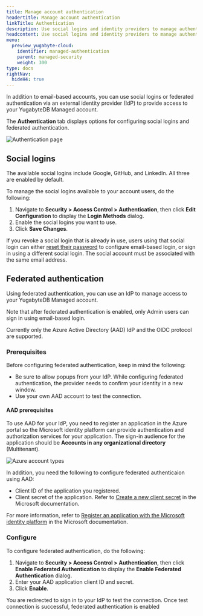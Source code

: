 ```yaml
---
title: Manage account authentication
headertitle: Manage account authentication
linkTitle: Authentication
description: Use social logins and identity providers to manage authentication.
headcontent: Use social logins and identity providers to manage authentication
menu:
  preview_yugabyte-cloud:
    identifier: managed-authentication
    parent: managed-security
    weight: 300
type: docs
rightNav:
  hideH4: true
---
```


In addition to email-based accounts, you can use social logins or federated authentication via an external identity provider (IdP) to provide access to your YugabyteDB Managed account.

The **Authentication** tab displays options for configuring social logins and federated authentication.

![Authentication page](/images/yb-cloud/managed-authentication.png)

## Social logins

The available social logins include Google, GitHub, and LinkedIn. All three are enabled by default.

To manage the social logins available to your account users, do the following:

1. Navigate to **Security > Access Control > Authentication**, then click **Edit Configuration** to display the **Login Methods** dialog.
1. Enable the social logins you want to use.
1. Click **Save Changes**.

If you revoke a social login that is already in use, users using that social login can either [reset their password](#reset-your-password) to configure email-based login, or sign in using a different social login. The social account must be associated with the same email address.

## Federated authentication

Using federated authentication, you can use an IdP to manage access to your YugabyteDB Managed account.

Note that after federated authentication is enabled, only Admin users can sign in using email-based login.

Currently only the Azure Active Directory (AAD) IdP and the OIDC protocol are supported.

### Prerequisites

Before configuring federated authentication, keep in mind the following:

- Be sure to allow popups from your IdP. While configuring federated authentication, the provider needs to confirm your identity in a new window.
- Use your own AAD account to test the connection.

#### AAD prerequisites

To use AAD for your IdP, you need to register an application in the Azure portal so the Microsoft identity platform can provide authentication and authorization services for your application. The sign-in audience for the application should be **Accounts in any organizational directory** (Multitenant).

![Azure account types](/images/yb-cloud/managed-authentication-azure-account-types.png)

In addition, you need the following to configure federated authenticaion using AAD:

- Client ID of the application you registered.
- Client secret of the application. Refer to [Create a new client secret](https://learn.microsoft.com/en-us/entra/identity-platform/howto-create-service-principal-portal#option-3-create-a-new-client-secret) in the Microsoft documentation.

For more information, refer to [Register an application with the Microsoft identity platform](https://learn.microsoft.com/en-us/entra/identity-platform/quickstart-register-app) in the Microsoft documentation.

### Configure

To configure federated authentication, do the following:

1. Navigate to **Security > Access Control > Authentication**, then click **Enable Federated Authentication** to display the **Enable Federated Authentication** dialog.
1. Enter your AAD application client ID and secret.
1. Click **Enable**.

You are redirected to sign in to your IdP to test the connection. Once test connection is successful, federated authentication is enabled
